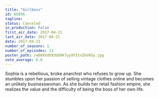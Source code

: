 ```yaml
---
title: "Girlboss"
id: 65856
tagline: 
status: Canceled
in_production: False
first_air_date: 2017-04-21
last_air_date: 2017-04-21
date: 2017-04-21
number_of_seasons: 1
number_of_episodes: 13
poster_path: /w60XVdh93UU9k7yyXFItnZkVA5y.jpg
vote_average: 6.6
---
```


Sophia is a rebellious, broke anarchist who refuses to grow up. She stumbles upon her passion of selling vintage clothes online and becomes an unlikely businesswoman. As she builds her retail fashion empire, she realizes the value and the difficulty of being the boss of her own life.
